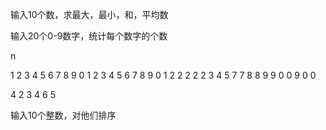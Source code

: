 
输入10个数，求最大，最小，和，平均数


输入20个0-9数字，统计每个数字的个数

n

1 2 3 4 5 6 7 8 9 0 1 2 3 4 5 6 7 8 9 0
1 2 2 2 2 2 3 4 5 7 7 8 8 9 9 0 0 9 0 0

4
2 3 4 6
5



输入10个整数，对他们排序





